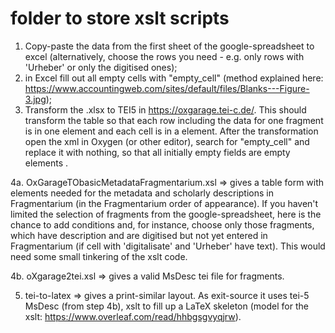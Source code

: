 # folder to store xslt scripts

1. Copy-paste the data from the first sheet of the google-spreadsheet to excel (alternatively, choose the rows you need - e.g. only rows with 'Urheber' or only the digitised ones);
2. in Excel fill out all empty cells with "empty_cell" (method explained here: https://www.accountingweb.com/sites/default/files/Blanks---Figure-3.jpg);
3. Transform the .xlsx to TEI5 in https://oxgarage.tei-c.de/. This should transform the table so that each row including the data for one fragment is in one <row> element and each cell is in a <cell> element. After the transformation open the xml in Oxygen (or other editor), search for "empty_cell" and replace it with nothing, so that all initially empty fields are empty elements <cell>. 

4a. OxGarageTObasicMetadataFragmentarium.xsl => gives a table form with elements needed for the metadata and scholarly descriptions in Fragmentarium (in the Fragmentarium order of appearance). If you haven't limited the selection of fragments from the google-spreadsheet, here is the chance to add conditions and, for instance, choose only those fragments, which have description and are digitised but not yet entered in Fragmentarium (if cell with 'digitalisate' and 'Urheber' have text). This would need some small tinkering of the xslt code.

4b. oXgarage2tei.xsl => gives a valid MsDesc tei file for fragments.

5. tei-to-latex => gives a print-similar layout. As exit-source it uses tei-5 MsDesc (from step 4b), xslt to fill up a LaTeX skeleton (model for the xslt: https://www.overleaf.com/read/hhbgsgvyqjrw).

